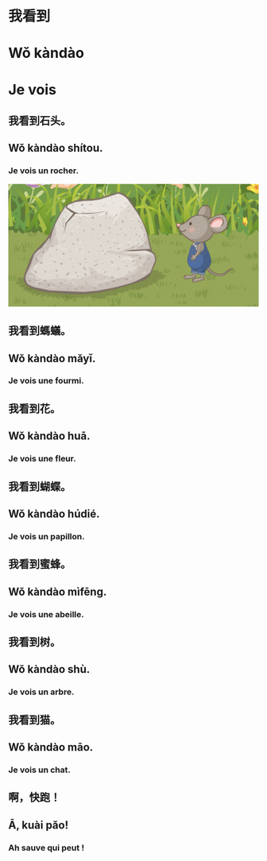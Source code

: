 # 我看到
# Wǒ kàndào
# Je vois

## 我看到石头。
## Wǒ kàndào shítou.
### Je vois un rocher.
![](img_1.png)

## 我看到螞蟻。
## Wǒ kàndào mǎyǐ.
### Je vois une fourmi.

## 我看到花。
## Wǒ kàndào huā.
### Je vois une fleur.


## 我看到蝴蝶。
## Wǒ kàndào húdié.
### Je vois un papillon.

## 我看到蜜蜂。
## Wǒ kàndào mìfēng.
### Je vois une abeille.

## 我看到树。
## Wǒ kàndào shù.
### Je vois un arbre.

## 我看到猫。
## Wǒ kàndào māo.
### Je vois un chat.

## 啊，快跑！
## Ā, kuài pǎo!
### Ah sauve qui peut !
